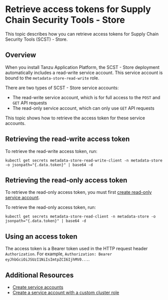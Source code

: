 # Retrieve access tokens for Supply Chain Security Tools - Store

This topic describes how you can retrieve access tokens for Supply Chain Security Tools (SCST) -
Store.

## Overview

When you install Tanzu Application Platform, the SCST - Store deployment automatically includes a
read-write service account. This service account is bound to the `metadata-store-read-write` role.

There are two types of SCST - Store service accounts:

- The read-write service account, which is for full access to the `POST` and `GET` API requests
- The read-only service account, which can only use `GET` API requests

This topic shows how to retrieve the access token for these service accounts.

## Retrieving the read-write access token

To retrieve the read-write access token, run:

```console
kubectl get secrets metadata-store-read-write-client -n metadata-store -o jsonpath="{.data.token}" | base64 -d
```

## Retrieving the read-only access token

To retrieve the read-only access token, you must first
[create read-only service account](create-service-account.hbs.md#ro-serv-accts).

To retrieve the read-only access token, run:

```console
kubectl get secrets metadata-store-read-client -n metadata-store -o jsonpath="{.data.token}" | base64 -d
```

## Using an access token

The access token is a Bearer token used in the HTTP request header `Authorization`. For example,
`Authorization: Bearer eyJhbGciOiJSUzI1NiIsImtpZCI6IjhMV0...`.

## Additional Resources

- [Create service accounts](create-service-account.hbs.md)
- [Create a service account with a custom cluster role](custom-role.hbs.md)
